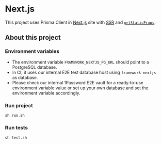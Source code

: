 # Next.js

This project uses Prisma Client in [Next.js](https://nextjs.org/) site with [SSR](https://nextjs.org/docs/basic-features/pages#server-side-rendering) and [`getStaticProps`](https://nextjs.org/docs/basic-features/data-fetching#getstaticprops-static-generation).

## About this project

### Environment variables

- The environment variable `FRAMEWORK_NEXTJS_PG_URL` should point to a PostgreSQL database.
- In CI, it uses our internal E2E test database host using `framework-nextjs` as database.
- Please check our internal 1Password E2E vault for a ready-to-use environment variable value or set up your own database and set the environment variable accordingly.

### Run project

```shell script
sh run.sh
```

### Run tests

```shell script
sh test.sh
```
